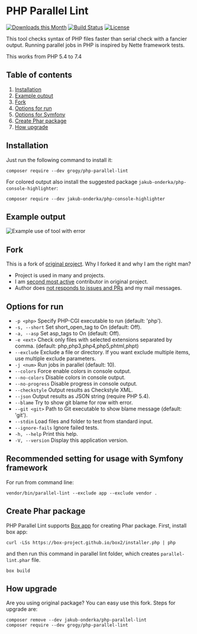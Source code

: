 # PHP Parallel Lint

[![Downloads this Month](https://img.shields.io/packagist/dm/grogy/php-parallel-lint.svg)](https://packagist.org/packages/grogy/php-parallel-lint)
[![Build Status](https://travis-ci.org/grogy/PHP-Parallel-Lint.svg?branch=master)](https://travis-ci.org/grogy/PHP-Parallel-Lint)
[![License](https://poser.pugx.org/grogy/php-parallel-lint/license.svg)](https://packagist.org/packages/grogy/php-parallel-lint)

This tool checks syntax of PHP files faster than serial check with a fancier output.
Running parallel jobs in PHP is inspired by Nette framework tests.

This works from PHP 5.4 to 7.4

## Table of contents

1. [Installation](#installation)
2. [Example output](#example-output)
3. [Fork](#fork)
4. [Options for run](#options-for-run)
5. [Options for Symfony](#recommended-setting-for-usage-with-symfony-framework)
6. [Create Phar package](#create-phar-package)
7. [How upgrade](#how-upgrade)

## Installation

Just run the following command to install it:

    composer require --dev grogy/php-parallel-lint

For colored output also install the suggested package `jakub-onderka/php-console-highlighter`:

    composer require --dev jakub-onderka/php-console-highlighter

## Example output

![Example use of tool with error](/tests/examples/example-images/use-error.png?raw=true "Example use of tool with error")


## Fork
This is a fork of [original project](https://github.com/JakubOnderka/PHP-Parallel-Lint). Why I forked it and why I am the right man?

- Project is used in many and projects.
- I am [second most active](https://github.com/JakubOnderka/PHP-Parallel-Lint/graphs/contributors) contributor in original project.
- Author does [not responds to issues and PRs](https://github.com/JakubOnderka/PHP-Parallel-Lint/pulls) and my mail messages.

## Options for run

- `-p <php>`        Specify PHP-CGI executable to run (default: 'php').
- `-s, --short`     Set short_open_tag to On (default: Off).
- `-a, --asp`        Set asp_tags to On (default: Off).
- `-e <ext>`        Check only files with selected extensions separated by comma. (default: php,php3,php4,php5,phtml,phpt)
- `--exclude`       Exclude a file or directory. If you want exclude multiple items, use multiple exclude parameters.
- `-j <num>`        Run <num> jobs in parallel (default: 10).
- `--colors`        Force enable colors in console output.
- `--no-colors`     Disable colors in console output.
- `--no-progress`   Disable progress in console output.
- `--checkstyle`    Output results as Checkstyle XML.
- `--json`          Output results as JSON string (require PHP 5.4).
- `--blame`         Try to show git blame for row with error.
- `--git <git>`     Path to Git executable to show blame message (default: 'git').
- `--stdin`         Load files and folder to test from standard input.
- `--ignore-fails`  Ignore failed tests.
- `-h, --help`      Print this help.
- `-V, --version`   Display this application version.


## Recommended setting for usage with Symfony framework

For run from command line:

    vendor/bin/parallel-lint --exclude app --exclude vendor .

## Create Phar package

PHP Parallel Lint supports [Box app](https://box-project.github.io/box2/) for creating Phar package. First, install box app:


    curl -LSs https://box-project.github.io/box2/installer.php | php


and then run this command in parallel lint folder, which creates `parallel-lint.phar` file.


    box build

## How upgrade

Are you using original package? You can easy use this fork. Steps for upgrade are:

    composer remove --dev jakub-onderka/php-parallel-lint
    composer require --dev grogy/php-parallel-lint
